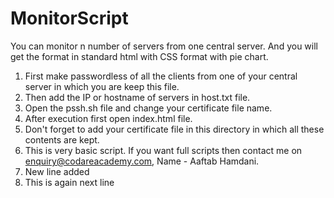 # MonitorScript
You can monitor n number of servers from one central server. And you will get the format in standard html with CSS format with pie chart.
1) First make passwordless of all the  clients from one of your central server in which you are keep this file.
2) Then add the IP or hostname of servers in host.txt file.
3) Open the pssh.sh file and change your certificate file name.
4) After execution first open index.html file.
5) Don't forget to add your certificate file in this directory in which all these contents are kept.
6) This is very basic script. If you want full scripts then contact me on enquiry@codareacademy.com, Name - Aaftab Hamdani.
7) New line added
8) This is again next line
